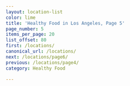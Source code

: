 ```yaml
---
layout: location-list
color: lime
title: 'Healthy Food in Los Angeles, Page 5'
page_number: 5
items_per_page: 20
list_offset: 80
first: /locations/
canonical_url: /locations/
next: /locations/page6/
previous: /locations/page4/
category: Healthy Food

---
```

